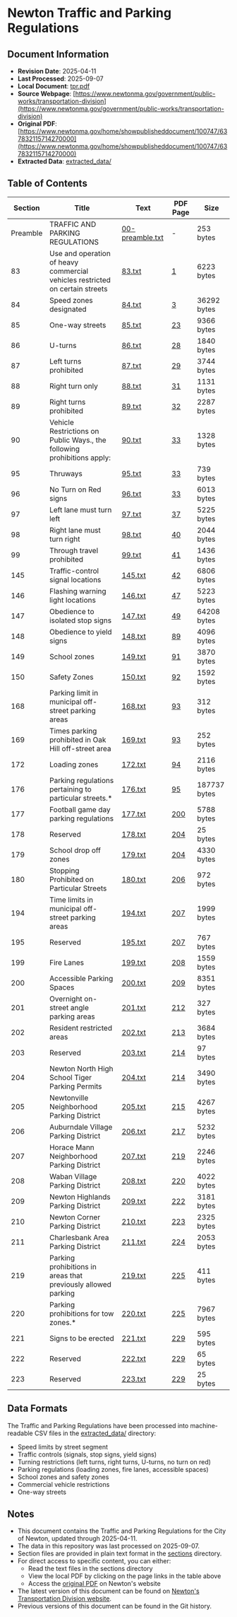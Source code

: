 # Newton Traffic and Parking Regulations

## Document Information

- **Revision Date**: 2025-04-11
- **Last Processed**: 2025-09-07
- **Local Document**: [tpr.pdf](tpr.pdf)
- **Source Webpage**: [https://www.newtonma.gov/government/public-works/transportation-division](https://www.newtonma.gov/government/public-works/transportation-division)
- **Original PDF**: [https://www.newtonma.gov/home/showpublisheddocument/100747/637832115714270000](https://www.newtonma.gov/home/showpublisheddocument/100747/637832115714270000)
- **Extracted Data**: [extracted_data/](extracted_data/)

## Table of Contents

| Section | Title | Text | PDF Page | Size |
|---------|-------|------|----------|------|
| Preamble | TRAFFIC AND PARKING REGULATIONS | [00-preamble.txt](sections/00-preamble.txt) | - | 253 bytes |
| 83 | Use and operation of heavy commercial vehicles restricted on certain streets | [83.txt](sections/83.txt) | [1](https://www.newtonma.gov/home/showpublisheddocument/100747/637832115714270000#page=1) | 6223 bytes |
| 84 | Speed zones designated | [84.txt](sections/84.txt) | [3](https://www.newtonma.gov/home/showpublisheddocument/100747/637832115714270000#page=3) | 36292 bytes |
| 85 | One-way streets | [85.txt](sections/85.txt) | [23](https://www.newtonma.gov/home/showpublisheddocument/100747/637832115714270000#page=23) | 9366 bytes |
| 86 | U-turns | [86.txt](sections/86.txt) | [28](https://www.newtonma.gov/home/showpublisheddocument/100747/637832115714270000#page=28) | 1840 bytes |
| 87 | Left turns prohibited | [87.txt](sections/87.txt) | [29](https://www.newtonma.gov/home/showpublisheddocument/100747/637832115714270000#page=29) | 3744 bytes |
| 88 | Right turn only | [88.txt](sections/88.txt) | [31](https://www.newtonma.gov/home/showpublisheddocument/100747/637832115714270000#page=31) | 1131 bytes |
| 89 | Right turns prohibited | [89.txt](sections/89.txt) | [32](https://www.newtonma.gov/home/showpublisheddocument/100747/637832115714270000#page=32) | 2287 bytes |
| 90 | Vehicle Restrictions on Public Ways., the following prohibitions apply: | [90.txt](sections/90.txt) | [33](https://www.newtonma.gov/home/showpublisheddocument/100747/637832115714270000#page=33) | 1328 bytes |
| 95 | Thruways | [95.txt](sections/95.txt) | [33](https://www.newtonma.gov/home/showpublisheddocument/100747/637832115714270000#page=33) | 739 bytes |
| 96 | No Turn on Red signs | [96.txt](sections/96.txt) | [33](https://www.newtonma.gov/home/showpublisheddocument/100747/637832115714270000#page=33) | 6013 bytes |
| 97 | Left lane must turn left | [97.txt](sections/97.txt) | [37](https://www.newtonma.gov/home/showpublisheddocument/100747/637832115714270000#page=37) | 5225 bytes |
| 98 | Right lane must turn right | [98.txt](sections/98.txt) | [40](https://www.newtonma.gov/home/showpublisheddocument/100747/637832115714270000#page=40) | 2044 bytes |
| 99 | Through travel prohibited | [99.txt](sections/99.txt) | [41](https://www.newtonma.gov/home/showpublisheddocument/100747/637832115714270000#page=41) | 1436 bytes |
| 145 | Traffic-control signal locations | [145.txt](sections/145.txt) | [42](https://www.newtonma.gov/home/showpublisheddocument/100747/637832115714270000#page=42) | 6806 bytes |
| 146 | Flashing warning light locations | [146.txt](sections/146.txt) | [47](https://www.newtonma.gov/home/showpublisheddocument/100747/637832115714270000#page=47) | 5223 bytes |
| 147 | Obedience to isolated stop signs | [147.txt](sections/147.txt) | [49](https://www.newtonma.gov/home/showpublisheddocument/100747/637832115714270000#page=49) | 64208 bytes |
| 148 | Obedience to yield signs | [148.txt](sections/148.txt) | [89](https://www.newtonma.gov/home/showpublisheddocument/100747/637832115714270000#page=89) | 4096 bytes |
| 149 | School zones | [149.txt](sections/149.txt) | [91](https://www.newtonma.gov/home/showpublisheddocument/100747/637832115714270000#page=91) | 3870 bytes |
| 150 | Safety Zones | [150.txt](sections/150.txt) | [92](https://www.newtonma.gov/home/showpublisheddocument/100747/637832115714270000#page=92) | 1592 bytes |
| 168 | Parking limit in municipal off-street parking areas | [168.txt](sections/168.txt) | [93](https://www.newtonma.gov/home/showpublisheddocument/100747/637832115714270000#page=93) | 312 bytes |
| 169 | Times parking prohibited in Oak Hill off-street area | [169.txt](sections/169.txt) | [93](https://www.newtonma.gov/home/showpublisheddocument/100747/637832115714270000#page=93) | 252 bytes |
| 172 | Loading zones | [172.txt](sections/172.txt) | [94](https://www.newtonma.gov/home/showpublisheddocument/100747/637832115714270000#page=94) | 2116 bytes |
| 176 | Parking regulations pertaining to particular streets.* | [176.txt](sections/176.txt) | [95](https://www.newtonma.gov/home/showpublisheddocument/100747/637832115714270000#page=95) | 187737 bytes |
| 177 | Football game day parking regulations | [177.txt](sections/177.txt) | [200](https://www.newtonma.gov/home/showpublisheddocument/100747/637832115714270000#page=200) | 5788 bytes |
| 178 | Reserved | [178.txt](sections/178.txt) | [204](https://www.newtonma.gov/home/showpublisheddocument/100747/637832115714270000#page=204) | 25 bytes |
| 179 | School drop off zones | [179.txt](sections/179.txt) | [204](https://www.newtonma.gov/home/showpublisheddocument/100747/637832115714270000#page=204) | 4330 bytes |
| 180 | Stopping Prohibited on Particular Streets | [180.txt](sections/180.txt) | [206](https://www.newtonma.gov/home/showpublisheddocument/100747/637832115714270000#page=206) | 972 bytes |
| 194 | Time limits in municipal off-street parking areas | [194.txt](sections/194.txt) | [207](https://www.newtonma.gov/home/showpublisheddocument/100747/637832115714270000#page=207) | 1999 bytes |
| 195 | Reserved | [195.txt](sections/195.txt) | [207](https://www.newtonma.gov/home/showpublisheddocument/100747/637832115714270000#page=207) | 767 bytes |
| 199 | Fire Lanes | [199.txt](sections/199.txt) | [208](https://www.newtonma.gov/home/showpublisheddocument/100747/637832115714270000#page=208) | 1559 bytes |
| 200 | Accessible Parking Spaces | [200.txt](sections/200.txt) | [209](https://www.newtonma.gov/home/showpublisheddocument/100747/637832115714270000#page=209) | 8351 bytes |
| 201 | Overnight on-street angle parking areas | [201.txt](sections/201.txt) | [212](https://www.newtonma.gov/home/showpublisheddocument/100747/637832115714270000#page=212) | 327 bytes |
| 202 | Resident restricted areas | [202.txt](sections/202.txt) | [213](https://www.newtonma.gov/home/showpublisheddocument/100747/637832115714270000#page=213) | 3684 bytes |
| 203 | Reserved | [203.txt](sections/203.txt) | [214](https://www.newtonma.gov/home/showpublisheddocument/100747/637832115714270000#page=214) | 97 bytes |
| 204 | Newton North High School Tiger Parking Permits | [204.txt](sections/204.txt) | [214](https://www.newtonma.gov/home/showpublisheddocument/100747/637832115714270000#page=214) | 3490 bytes |
| 205 | Newtonville Neighborhood Parking District | [205.txt](sections/205.txt) | [215](https://www.newtonma.gov/home/showpublisheddocument/100747/637832115714270000#page=215) | 4267 bytes |
| 206 | Auburndale Village Parking District | [206.txt](sections/206.txt) | [217](https://www.newtonma.gov/home/showpublisheddocument/100747/637832115714270000#page=217) | 5232 bytes |
| 207 | Horace Mann Neighborhood Parking District | [207.txt](sections/207.txt) | [219](https://www.newtonma.gov/home/showpublisheddocument/100747/637832115714270000#page=219) | 2246 bytes |
| 208 | Waban Village Parking District | [208.txt](sections/208.txt) | [220](https://www.newtonma.gov/home/showpublisheddocument/100747/637832115714270000#page=220) | 4022 bytes |
| 209 | Newton Highlands Parking District | [209.txt](sections/209.txt) | [222](https://www.newtonma.gov/home/showpublisheddocument/100747/637832115714270000#page=222) | 3181 bytes |
| 210 | Newton Corner Parking District | [210.txt](sections/210.txt) | [223](https://www.newtonma.gov/home/showpublisheddocument/100747/637832115714270000#page=223) | 2325 bytes |
| 211 | Charlesbank Area Parking District | [211.txt](sections/211.txt) | [224](https://www.newtonma.gov/home/showpublisheddocument/100747/637832115714270000#page=224) | 2053 bytes |
| 219 | Parking prohibitions in areas that previously allowed parking | [219.txt](sections/219.txt) | [225](https://www.newtonma.gov/home/showpublisheddocument/100747/637832115714270000#page=225) | 411 bytes |
| 220 | Parking prohibitions for tow zones.* | [220.txt](sections/220.txt) | [225](https://www.newtonma.gov/home/showpublisheddocument/100747/637832115714270000#page=225) | 7967 bytes |
| 221 | Signs to be erected | [221.txt](sections/221.txt) | [229](https://www.newtonma.gov/home/showpublisheddocument/100747/637832115714270000#page=229) | 595 bytes |
| 222 | Reserved | [222.txt](sections/222.txt) | [229](https://www.newtonma.gov/home/showpublisheddocument/100747/637832115714270000#page=229) | 65 bytes |
| 223 | Reserved | [223.txt](sections/223.txt) | [229](https://www.newtonma.gov/home/showpublisheddocument/100747/637832115714270000#page=229) | 25 bytes |

## Data Formats

The Traffic and Parking Regulations have been processed into machine-readable CSV files in the [extracted_data/](extracted_data/) directory:

- Speed limits by street segment
- Traffic controls (signals, stop signs, yield signs)
- Turning restrictions (left turns, right turns, U-turns, no turn on red)
- Parking regulations (loading zones, fire lanes, accessible spaces)
- School zones and safety zones
- Commercial vehicle restrictions
- One-way streets

## Notes

- This document contains the Traffic and Parking Regulations for the City of Newton, updated through 2025-04-11.
- The data in this repository was last processed on 2025-09-07.
- Section files are provided in plain text format in the [sections](sections/) directory.
- For direct access to specific content, you can either:
  - Read the text files in the sections directory
  - View the local PDF by clicking on the page links in the table above
  - Access the [original PDF](https://www.newtonma.gov/home/showpublisheddocument/100747/637832115714270000) on Newton's website
- The latest version of this document can be found on [Newton's Transportation Division website](https://www.newtonma.gov/government/public-works/transportation-division).
- Previous versions of this document can be found in the Git history.
